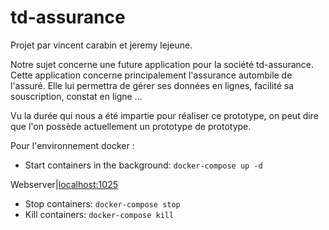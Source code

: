 # td-assurance

Projet par vincent carabin et jeremy lejeune.

Notre sujet concerne une future application pour la société td-assurance. Cette application concerne principalement l'assurance autombile de l'assuré. Elle lui permettra de gérer ses données en lignes, facilité sa souscription, constat en ligne ... 

Vu la durée qui nous a été impartie pour réaliser ce prototype, on peut dire que l'on possède actuellement un prototype de prototype.

Pour l'environnement docker :
* Start containers in the background: `docker-compose up -d`

Webserver|[localhost:1025](http://localhost:5000)

* Stop containers: `docker-compose stop`
* Kill containers: `docker-compose kill`